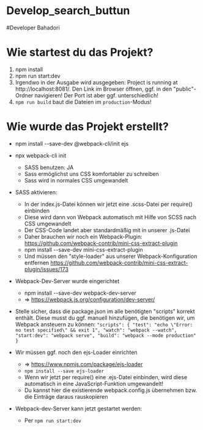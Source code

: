 # Develop_search_buttun
#Developer Bahadori


# Wie startest du das Projekt?

1. npm install
2. npm run start:dev
3. Irgendwo in der Ausgabe wird ausgegeben: Project is running at http://localhost:8081/.
   Den Link im Browser öffnen, ggf. in den "public"-Ordner navigieren! Der Port ist aber
   ggf. unterschiedlich!
4. `npm run build` baut die Dateien im `production`-Modus!

# Wie wurde das Projekt erstellt?

- npm install --save-dev @webpack-cli/init ejs

- npx webpack-cli init
  - SASS benutzen: JA
  - Sass ermöglichst uns CSS komfortabler zu schreiben
  - Sass wird in normales CSS umgewandelt

- SASS aktivieren:
  - In der index.js-Datei können wir jetzt eine .scss-Datei per require()
    einbinden
  - Diese wird dann von Webpack automatisch mit Hilfe von SCSS nach CSS 
    umgewandelt
  - Der CSS-Code landet aber standardmäßig mit in unserer .js-Datei
  - Daher brauchen wir noch ein Webpack-Plugin: 
    https://github.com/webpack-contrib/mini-css-extract-plugin
  - npm install --save-dev mini-css-extract-plugin
  - Und müssen den "style-loader" aus unserer Webpack-Konfiguration entfernen
    https://github.com/webpack-contrib/mini-css-extract-plugin/issues/173

- Webpack-Dev-Server wurde eingerichtet
  - npm install --save-dev webpack-dev-server
  - => https://webpack.js.org/configuration/dev-server/
  
- Stelle sicher, dass die package.json im alle benötigten "scripts" korrekt enthält. Diese musst du ggf. manuell hinzufügen, die benötigen wir, um Webpack ansteuern zu können:
        `"scripts": {
          "test": "echo \"Error: no test specified\" && exit 1",
          "watch": "webpack --watch",
          "start:dev": "webpack serve",
          "build": "webpack --mode production"
        }`

- Wir müssen ggf. noch den ejs-Loader einrichten
  - => https://www.npmjs.com/package/ejs-loader
  - `npm install --save ejs-loader`
  - Wenn wir jetzt per require() eine .ejs-Datei einbinden, wird diese automatisch
    in eine JavaScript-Funktion umgewandelt!
  - Du kannst hier die existierende webpack.config.js übernehmen bzw. die Einträge daraus rauskopieren

- Webpack-dev-Server kann jetzt gestartet werden:
  - Per  `npm run start:dev` 

